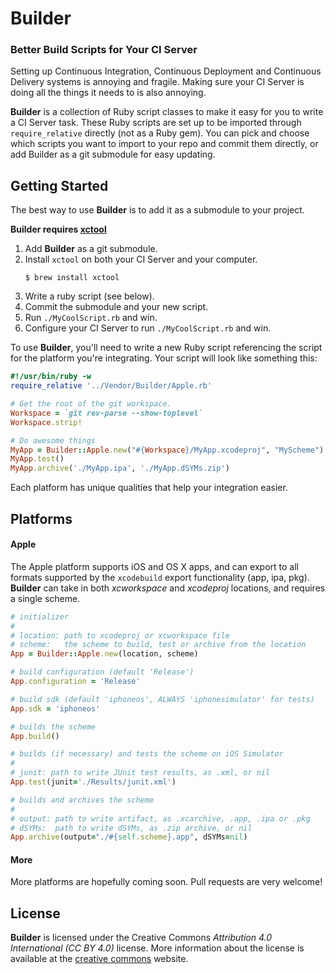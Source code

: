 Builder
=======

### Better Build Scripts for Your CI Server

Setting up Continuous Integration, Continuous Deployment and Continuous Delivery
systems is annoying and fragile. Making sure your CI Server is doing all the things
it needs to is also annoying.

**Builder** is a collection of Ruby script classes to make it easy for you to write
a CI Server task. These Ruby scripts are set up to be imported through `require_relative`
directly (not as a Ruby gem). You can pick and choose which scripts you want to
import to your repo and commit them directly, or add Builder as a git submodule
for easy updating.

## Getting Started

The best way to use **Builder** is to add it as a submodule to your project.

**Builder requires [xctool](https://github.com/facebook/xctool/)**

1. Add **Builder** as a git submodule.
1. Install `xctool` on both your CI Server and your computer.
    ```
    $ brew install xctool
    ```
1. Write a ruby script (see below).
1. Commit the submodule and your new script.
1. Run `./MyCoolScript.rb` and win.
1. Configure your CI Server to run `./MyCoolScript.rb` and win.

To use **Builder**, you'll need to write a new Ruby script referencing the script
for the platform you're integrating. Your script will look like something this:

```ruby
#!/usr/bin/ruby -w
require_relative '../Vendor/Builder/Apple.rb'

# Get the root of the git workspace.
Workspace = `git rev-parse --show-toplevel`
Workspace.strip!

# Do awesome things
MyApp = Builder::Apple.new("#{Workspace}/MyApp.xcodeproj", "MyScheme")
MyApp.test()
MyApp.archive('./MyApp.ipa', './MyApp.dSYMs.zip')
```

Each platform has unique qualities that help your integration easier.

## Platforms

#### Apple

The Apple platform supports iOS and OS X apps, and can export to all formats
supported by the `xcodebuild` export functionality (app, ipa, pkg). **Builder**
can take in both *xcworkspace* and *xcodeproj* locations, and requires a single scheme.

```ruby
# initializer
#
# location: path to xcodeproj or xcworkspace file
# scheme:   the scheme to build, test or archive from the location
App = Builder::Apple.new(location, scheme)

# build configuration (default 'Release')
App.configuration = 'Release'

# build sdk (default 'iphoneos', ALWAYS 'iphonesimulator' for tests)
App.sdk = 'iphoneos'

# builds the scheme
App.build()

# builds (if necessary) and tests the scheme on iOS Simulator
#
# junit: path to write JUnit test results, as .xml, or nil
App.test(junit='./Results/junit.xml')

# builds and archives the scheme
#
# output: path to write artifact, as .xcarchive, .app, .ipa or .pkg
# dSYMs:  path to write dSYMs, as .zip archive, or nil
App.archive(output="./#{self.scheme}.app", dSYMs=nil)
```

#### More

More platforms are hopefully coming soon. Pull requests are very welcome!

## License

**Builder** is licensed under the Creative Commons *Attribution 4.0 International (CC BY 4.0)*
license. More information about the license is available at the
[creative commons](http://creativecommons.org/licenses/by/4.0/) website.
